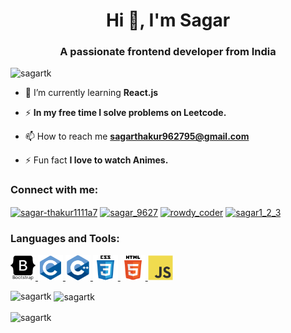 <h1 align="center">Hi 👋, I'm Sagar</h1>
<h3 align="center">A passionate frontend developer from India</h3>

<p align="left"> <img src="https://komarev.com/ghpvc/?username=sagartk&label=Profile%20views&color=0e75b6&style=flat" alt="sagartk" /> </p>

- 🌱 I’m currently learning **React.js**

- ⚡ **In my free time I solve problems on Leetcode.**

- 📫 How to reach me **sagarthakur962795@gmail.com**

- ⚡ Fun fact **I love to watch Animes.**

<h3 align="left">Connect with me:</h3>
<p align="left">
<a href="https://linkedin.com/in/sagar-thakur1111a7" target="blank"><img align="center" src="https://img.icons8.com/?size=512&id=13930&format=png" alt="sagar-thakur1111a7" height="30" width="40" /></a>
<a href="https://www.codechef.com/users/sagar_9627" target="blank"><img align="center" src="https://cdn.jsdelivr.net/npm/simple-icons@3.1.0/icons/codechef.svg" alt="sagar_9627" height="30" width="40" /></a>
<a href="https://codeforces.com/profile/rowdy_coder" target="blank"><img align="center" src="https://raw.githubusercontent.com/rahuldkjain/github-profile-readme-generator/master/src/images/icons/Social/codeforces.svg" alt="rowdy_coder" height="30" width="40" /></a>
<a href="https://www.leetcode.com/sagar1_2_3" target="blank"><img align="center" src="[https://iconscout.com/icons/leetcode](https://cdn.cdo.mit.edu/wp-content/uploads/sites/67/2021/01/0_zuhXdNAIUoxEem4-.png)" alt="sagar1_2_3" height="30" width="40" /></a>
</p>

<h3 align="left">Languages and Tools:</h3>
<p align="left"> <a href="https://getbootstrap.com" target="_blank" rel="noreferrer"> <img src="https://raw.githubusercontent.com/devicons/devicon/master/icons/bootstrap/bootstrap-plain-wordmark.svg" alt="bootstrap" width="40" height="40"/> </a> <a href="https://www.cprogramming.com/" target="_blank" rel="noreferrer"> <img src="https://raw.githubusercontent.com/devicons/devicon/master/icons/c/c-original.svg" alt="c" width="40" height="40"/> </a> <a href="https://www.w3schools.com/cpp/" target="_blank" rel="noreferrer"> <img src="https://raw.githubusercontent.com/devicons/devicon/master/icons/cplusplus/cplusplus-original.svg" alt="cplusplus" width="40" height="40"/> </a> <a href="https://www.w3schools.com/css/" target="_blank" rel="noreferrer"> <img src="https://raw.githubusercontent.com/devicons/devicon/master/icons/css3/css3-original-wordmark.svg" alt="css3" width="40" height="40"/> </a> <a href="https://www.w3.org/html/" target="_blank" rel="noreferrer"> <img src="https://raw.githubusercontent.com/devicons/devicon/master/icons/html5/html5-original-wordmark.svg" alt="html5" width="40" height="40"/> </a> <a href="https://developer.mozilla.org/en-US/docs/Web/JavaScript" target="_blank" rel="noreferrer"> <img src="https://raw.githubusercontent.com/devicons/devicon/master/icons/javascript/javascript-original.svg" alt="javascript" width="40" height="40"/> </a> </p>

<p><img align="left" src="https://github-readme-stats.vercel.app/api/top-langs?username=sagartk&show_icons=true&locale=en&layout=compact" alt="sagartk" /></p>

<p>&nbsp;<img align="center" src="https://github-readme-stats.vercel.app/api?username=sagartk&show_icons=true&locale=en" alt="sagartk" /></p>

<p><img align="center" src="https://github-readme-streak-stats.herokuapp.com/?user=sagartk&" alt="sagartk" /></p>
